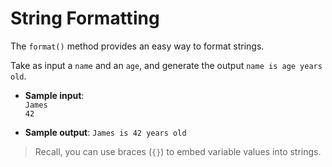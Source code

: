# String Formatting

The `format()` method provides an easy way to format strings.

Take as input a `name` and an `age`, and generate the output `name is age years old`.

- **Sample input**:  
`James`  
`42`  

- **Sample output**:
`James is 42 years old`

>Recall, you can use braces (`{}`) to embed variable values into strings.

